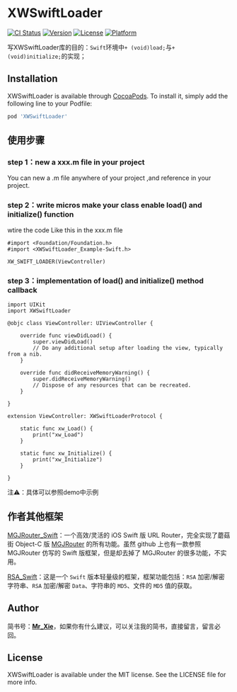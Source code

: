 # XWSwiftLoader

[![CI Status](https://img.shields.io/travis/xiewei/XWSwiftLoader.svg?style=flat)](https://travis-ci.org/xiewei/XWSwiftLoader)
[![Version](https://img.shields.io/cocoapods/v/XWSwiftLoader.svg?style=flat)](https://cocoapods.org/pods/XWSwiftLoader)
[![License](https://img.shields.io/cocoapods/l/XWSwiftLoader.svg?style=flat)](https://cocoapods.org/pods/XWSwiftLoader)
[![Platform](https://img.shields.io/cocoapods/p/XWSwiftLoader.svg?style=flat)](https://cocoapods.org/pods/XWSwiftLoader)

写XWSwiftLoader库的目的：`Swift`环境中`+ (void)load;`与`+ (void)initialize;`的实现；


## Installation

XWSwiftLoader is available through [CocoaPods](https://cocoapods.org). To install
it, simply add the following line to your Podfile:

```ruby
pod 'XWSwiftLoader'
```

## 使用步骤

### step 1：new a xxx.m file in your project

You can new a .m file anywhere of your project ,and reference in your project.

### step 2：write micros make your class enable load() and initialize() function

wtire the code Like this in the xxx.m file
```
#import <Foundation/Foundation.h>
#import <XWSwiftLoader_Example-Swift.h>

XW_SWIFT_LOADER(ViewController)
```

### step 3：implementation of load() and initialize() method callback
```
import UIKit
import XWSwiftLoader

@objc class ViewController: UIViewController {

    override func viewDidLoad() {
        super.viewDidLoad()
        // Do any additional setup after loading the view, typically from a nib.
    }

    override func didReceiveMemoryWarning() {
        super.didReceiveMemoryWarning()
        // Dispose of any resources that can be recreated.
    }

}

extension ViewController: XWSwiftLoaderProtocol {
    
    static func xw_Load() {
        print("xw_Load")
    }
    
    static func xw_Initialize() {
        print("xw_Initialize")
    }
    
}
```

注⚠️：具体可以参照demo中示例

## 作者其他框架
[MGJRouter_Swift](https://github.com/821385843/MGJRouter_Swift)：一个高效/灵活的 iOS Swift 版 URL Router，完全实现了蘑菇街 Object-C 版 [MGJRouter](https://github.com/meili/MGJRouter) 的所有功能。虽然 github 上也有一款参照 MGJRouter 仿写的 Swift 版框架，但是却去掉了 MGJRouter 的很多功能，不实用。

[RSA_Swift](https://github.com/821385843/RSA_Swift)：这是一个 `Swift` 版本轻量级的框架，框架功能包括：`RSA` 加密/解密字符串、`RSA` 加密/解密 `Data`、字符串的 `MD5`、文件的 `MD5` 值的获取。

## Author

简书号：[__Mr_Xie__](https://www.jianshu.com/u/01fbf85c32f9)，如果你有什么建议，可以关注我的简书，直接留言，留言必回。

## License

XWSwiftLoader is available under the MIT license. See the LICENSE file for more info.
